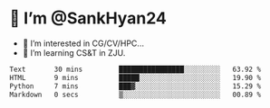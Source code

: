 # 👋 I’m @SankHyan24

- 👀 I’m interested in CG/CV/HPC...
- 🌱 I’m learning CS&T in ZJU.

<!---
SankHyan24/SankHyan24 is a ✨ special ✨ repository because its `README.md` (this file) appears on your GitHub profile.
You can click the Preview link to take a look at your changes.
--->
<!--START_SECTION:waka-->

```txt
Text       30 mins         ████████████████░░░░░░░░░   63.92 %
HTML       9 mins          █████░░░░░░░░░░░░░░░░░░░░   19.90 %
Python     7 mins          ███▓░░░░░░░░░░░░░░░░░░░░░   15.29 %
Markdown   0 secs          ▒░░░░░░░░░░░░░░░░░░░░░░░░   00.89 %
```

<!--END_SECTION:waka-->
